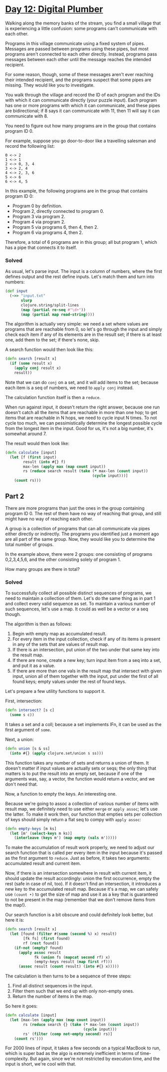# [Day 12: Digital Plumber](http://adventofcode.com/2017/day/12)

Walking along the memory banks of the stream, you find a small village that is experiencing a little confusion: some programs can't communicate with each other.

Programs in this village communicate using a fixed system of pipes. Messages are passed between programs using these pipes, but most programs aren't connected to each other directly. Instead, programs pass messages between each other until the message reaches the intended recipient.

For some reason, though, some of these messages aren't ever reaching their intended recipient, and the programs suspect that some pipes are missing. They would like you to investigate.

You walk through the village and record the ID of each program and the IDs with which it can communicate directly (your puzzle input). Each program has one or more programs with which it can communicate, and these pipes are bidirectional; if 8 says it can communicate with 11, then 11 will say it can communicate with 8.

You need to figure out how many programs are in the group that contains program ID 0.

For example, suppose you go door-to-door like a travelling salesman and record the following list:

```
0 <-> 2
1 <-> 1
2 <-> 0, 3, 4
3 <-> 2, 4
4 <-> 2, 3, 6
5 <-> 6
6 <-> 4, 5
```

In this example, the following programs are in the group that contains program ID 0:

- Program 0 by definition.
- Program 2, directly connected to program 0.
- Program 3 via program 2.
- Program 4 via program 2.
- Program 5 via programs 6, then 4, then 2.
- Program 6 via programs 4, then 2.

Therefore, a total of 6 programs are in this group; all but program 1, which has a pipe that connects it to itself.

### Solved

As usual, let's parse input. The input is a column of numbers, where the first defines output and the rest define inputs. Let's match them and turn into numbers:

```clojure
(def input
  (->> "input.txt"
       slurp
       clojure.string/split-lines
       (map (partial re-seq #"\d+"))
       (map (partial map read-string))))
```

The algorithm is actually very simple: we need a set where values are programs that are reachable from 0, so let's go through the input and simply check each item if any of its elements are in the result set; if there is at least one, add them to the set; if there's none, skip.

A search function would then look like this:

```clojure
(defn search [result x]
  (if (some result x)
    (apply conj result x)
    result))
```

Note that we can do `conj` on a set, and it will add items to the set; because each item is a seq of numbers, we need to `apply conj` instead.

The calculation function itself is then a `reduce`.

When run against input, it doesn't return the right answer, because one run doesn't catch all the items that are reachable in more than one hop; to get items that are reachable in N hops, we need to cycle input N times. To not cycle too much, we can pessimistically determine the longest possible cycle from the longest item in the input. Good for us, it's not a big number, it's somewhat around 7.

The result would then look like:

```clojure
(defn calculate [input]
  (let [f (first input)
        result (into #{} f)
        max-len (apply max (map count input))
        rs (reduce search result (take (* max-len (count input))
                                       (cycle input)))]
    (count rs)))
```

## Part 2

There are more programs than just the ones in the group containing program ID 0. The rest of them have no way of reaching that group, and still might have no way of reaching each other.

A group is a collection of programs that can all communicate via pipes either directly or indirectly. The programs you identified just a moment ago are all part of the same group. Now, they would like you to determine the total number of groups.

In the example above, there were 2 groups: one consisting of programs 0,2,3,4,5,6, and the other consisting solely of program 1.

How many groups are there in total?

### Solved

To successfully collect all possible distinct sequences of programs, we need to maintain a collection of them. Let's do the same thing as in part 1 and collect every valid sequence as set. To maintain a various number of such sequences, let's use a map. It could as well be a vector or a seq though.

The algorithm is then as follows:

1. Begin with empty map as accumulated result.
2. For every item in the input collection, check if any of its items is present in any of the sets that are values of result map.
3. If there is an intersection, put union of the two under that same key into the result map.
4. If there are none, create a new key; turn input item from a seq into a set, and put it as a value.
5. If there are more than one vals in the result map that intersect with given input, union all of them together with the input, put under the first of all found keys; empty values under the rest of found keys.

Let's prepare a few utility functions to support it.

First, intersection:

```clojure
(defn intersect? [s c]
  (some s c))
```

It takes a set and a coll; because a set implements IFn, it can be used as the first argument of `some`.

Next, a union:

```clojure
(defn union [s & ss]
  (into #{} (apply clojure.set/union s ss)))
```

This function takes any number of sets and returns a union of them. It doesn't matter if input values are actually sets or seqs; the only thing that matters is to put the result into an empty set, because if one of the arguments was, say, a vector, the function would return a vector, and we don't need that.

Now, a function to empty the keys. An interesting one.

Because we're going to assoc a collection of various number of items with result map, we definitely need to use either `merge` or `apply assoc`; let's use the latter. To make it work then, our function that empties sets per collection of keys should simply return a flat seq to compy with `apply assoc`:

```clojure
(defn empty-keys [m ks]
  (let [m' (select-keys m ks)]
    (interleave (keys m') (map empty (vals m')))))
```

To make the accumulation of result work properly, we need to adjust our search function that is called per every item in the input because it's passed as the first argument to `reduce`. Just as before, it takes two arguments: accumulated result and current item.

Now, if there is an intersection somewhere in result with current item, it should update the result accordingly: union the first occurrence, empty the rest (safe in case of nil, too). If it doesn't find an intersection, it introduces a new key to the accumulated result map. Because it's a map, we can safely use `(count •)` to get the size of map and use it as a key that is guaranteed to not be present in the map (remember that we don't remove items from the map!).

Our search function is a bit obscure and could definitely look better, but here it is:

```clojure
(defn search [result x]
  (let [found (filter #(some (second %) x) result)
        [fk fs] (first found)
        rf (rest found)]
    (if-not (empty? found)
      (apply assoc result
             fk (union fs (mapcat second rf) x)
             (empty-keys result (map first rf)))
      (assoc result (count result) (into #{} x)))))
```

The calculation is then turns to be a sequence of three steps:

1. Find all distinct sequences in the input.
2. Filter them such that we end up with only non-empty ones.
3. Return the number of items in the map.

So here it goes:

```clojure
(defn calculate [input]
  (let [max-len (apply max (map count input))
        rs (reduce search {} (take (* max-len (count input))
                                   (cycle input)))
        rs' (filter (comp not-empty second) rs)]
    (count rs')))
```

For 2000 lines of input, it takes a few seconds on a typical MacBook to run, which is super bad as the algo is extremely inefficient in terms of time-complexity. But again, since we're not restricted by execution time, and the input is short, we're cool with that.
